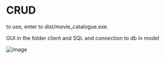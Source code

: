 # CRUD
to use, enter to dist/movie_catalogue.exe.

GUI in the folder client and SQL and connection to db in model

![image](https://user-images.githubusercontent.com/89485532/235733805-b608b46e-29aa-4d8d-8d69-c09ab6e535df.png)
